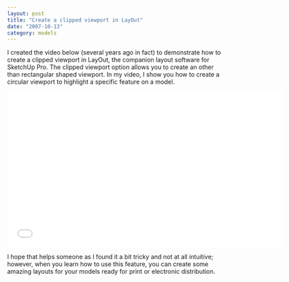 ```yaml
---
layout: post
title: "Create a clipped viewport in LayOut"
date: "2007-10-13"
category: models
---
```


I created the video below (several years ago in fact) to demonstrate how to create a clipped viewport in LayOut, the companion layout software for SketchUp Pro. The clipped viewport option allows you to create an other than rectangular shaped viewport. In my video, I show you how to create a circular viewport to highlight a specific feature on a model.

<iframe width="640" height="360" src="//www.youtube.com/embed/5FQFOg4rIxo?list=PLA1A7B445DEC1533B" frameborder="0" allowfullscreen></iframe>

I hope that helps someone as I found it a bit tricky and not at all intuitive; however, when you learn how to use this feature, you can create some amazing layouts for your models ready for print or electronic distribution.

